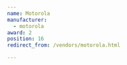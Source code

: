 ```yaml
---
name: Motorola
manufacturer:
  - motorola
award: 2
position: 16
redirect_from: /vendors/motorola.html

---
```

